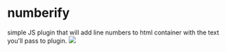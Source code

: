 # numberify
simple JS plugin that will add line numbers to html container with the text you'll pass to plugin.
<img src='http://content.screencast.com/users/astipili/folders/Jing/media/c67cdd42-e378-44f7-bf2a-6714ad50ea2b/00000020.png' />
